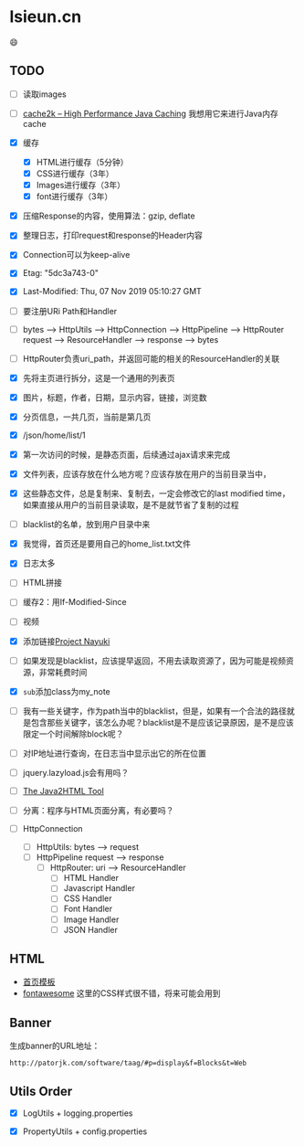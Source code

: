 # lsieun.cn

:smile:

## TODO

- [ ] 读取images
- [ ] [cache2k – High Performance Java Caching](https://cache2k.org/) 我想用它来进行Java内存cache

- [x] 缓存
  - [x] HTML进行缓存（5分钟）
  - [x] CSS进行缓存（3年）
  - [x] Images进行缓存（3年）
  - [x] font进行缓存（3年）
- [x] 压缩Response的内容，使用算法：gzip, deflate
- [x] 整理日志，打印request和response的Header内容
- [x] Connection可以为keep-alive
- [x] Etag: "5dc3a743-0"
- [x] Last-Modified: Thu, 07 Nov 2019 05:10:27 GMT
- [ ] 要注册URi Path和Handler
- [ ] bytes --> HttpUtils --> HttpConnection --> HttpPipeline --> HttpRouter request -->  ResourceHandler --> response --> bytes
- [ ] HttpRouter负责uri_path，并返回可能的相关的ResourceHandler的关联
- [x] 先将主页进行拆分，这是一个通用的列表页
- [x] 图片，标题，作者，日期，显示内容，链接，浏览数
- [x] 分页信息，一共几页，当前是第几页
- [x] /json/home/list/1
- [x] 第一次访问的时候，是静态页面，后续通过ajax请求来完成
- [x] 文件列表，应该存放在什么地方呢？应该存放在用户的当前目录当中，
- [x] 这些静态文件，总是复制来、复制去，一定会修改它的last modified time，如果直接从用户的当前目录读取，是不是就节省了复制的过程
- [ ] blacklist的名单，放到用户目录中来
- [x] 我觉得，首页还是要用自己的home_list.txt文件
- [x] 日志太多
- [ ] HTML拼接
- [ ] 缓存2：用If-Modified-Since
- [ ] 视频

- [x] 添加链接[Project Nayuki](https://www.nayuki.io/)

- [ ] 如果发现是blacklist，应该提早返回，不用去读取资源了，因为可能是视频资源，非常耗费时间

- [x] `sub`添加class为my_note

- [ ] 我有一些关键字，作为path当中的blacklist，但是，如果有一个合法的路径就是包含那些关键字，该怎么办呢？blacklist是不是应该记录原因，是不是应该限定一个时间解除block呢？

- [ ] 对IP地址进行查询，在日志当中显示出它的所在位置

- [ ] jquery.lazyload.js会有用吗？

- [ ] [The Java2HTML Tool](http://www.java2html.com/)

- [ ] 分离：程序与HTML页面分离，有必要吗？



- [ ] HttpConnection
    - [ ] HttpUtils: bytes --> request
    - [ ] HttpPipeline request --> response
        - [ ] HttpRouter: uri --> ResourceHandler 
            - [ ] HTML Handler
            - [ ] Javascript Handler
            - [ ] CSS Handler
            - [ ] Font Handler
            - [ ] Image Handler
            - [ ] JSON Handler

## HTML

- [首页模板](https://www.w3schools.com/w3css/tryit.asp?filename=tryw3css_templates_blog&stacked=h)
- [fontawesome](https://fontawesome.com/) 这里的CSS样式很不错，将来可能会用到

## Banner

生成banner的URL地址：

```text
http://patorjk.com/software/taag/#p=display&f=Blocks&t=Web
```
## Utils Order

- [x] LogUtils + logging.properties
- [x] PropertyUtils + config.properties


